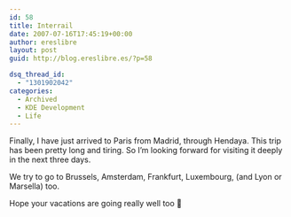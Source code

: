 ```yaml
---
id: 58
title: Interrail
date: 2007-07-16T17:45:19+00:00
author: ereslibre
layout: post
guid: http://blog.ereslibre.es/?p=58

dsq_thread_id:
  - "1301902042"
categories:
  - Archived
  - KDE Development
  - Life
---
```

Finally, I have just arrived to Paris from Madrid, through Hendaya. This trip has been pretty long and tiring. So I&#8217;m looking forward for visiting it deeply in the next three days.

We try to go to Brussels, Amsterdam, Frankfurt, Luxembourg, (and Lyon or Marsella) too.

Hope your vacations are going really well too 🙂
